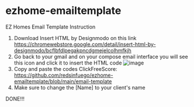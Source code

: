 # ezhome-emailtemplate
EZ Homes Email Template Instruction
1. Download Insert HTML by Designmodo on this link https://chromewebstore.google.com/detail/insert-html-by-designmodo/bcflbfdlpegakpncdgmejelcolhmfkjh
2. Go back to your gmail and on your compose email interface you will see this icon and click it to insert the HTML code ![image](https://github.com/redsinfuego/ezhome-emailtemplate/assets/153765705/4c1188c3-df88-41f4-980c-b24b20957eec)
3. Copy and paste the codes 
   ClickFreeScore: https://github.com/redsinfuego/ezhome-emailtemplate/blob/main/email-template
4. Make sure to change the [Name] to your client's name

DONE!!!
